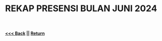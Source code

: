 # REKAP PRESENSI BULAN JUNI 2024
<br/>



#### [<<< Back](../may-2024/README.md)  ||  [Return](../README.md)